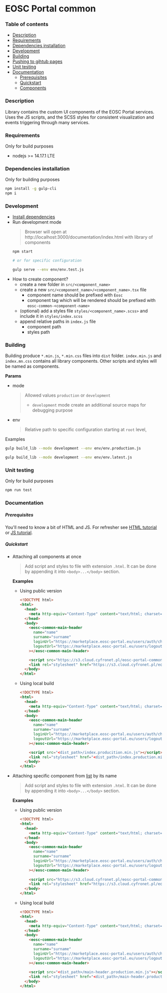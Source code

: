 # EOSC Portal common

### Table of contents

- [Description](#description)
- [Requirements](#requirements)
- [Dependencies installation](#dependencies-installation)
- [Development](#development)
- [Building](#building)
- [Pushing to gihtub pages](#pushing-to-gihtub-pages)
- [Unit testing](#unit-testing)
- [Documentation](#documentation)
    - [Prerequisites](#prerequisites)
    - [Quickstart](#quickstart)
    - [Components](https://cyfronet-fid.github.io/eosc-portal-common/)

### Description

Library contains the custom UI components of the EOSC Portal services. Uses the JS scripts, and the SCSS styles for
consistent visualization and events triggering through many services.

### Requirements

Only for build purposes

- nodejs >= 14.17.1 LTE

### Dependencies installation

Only for building purposes

```bash
npm install -g gulp-cli
npm i
```

### Development

- [Install dependencies](#dependencies-installation)
- Run development mode
  > Browser will open at http://localhost:3000/documentation/index.html with library of components
  ```bash
  npm start
  
  # or for specific configuration
  
  gulp serve --env env/env.test.js
  ```
- How to create component?
    - create a new folder in `src/<component_name>`
    - create a new `src/<component_name>/<component_name>.tsx` file
        - component name should be prefixed with `Eosc`
        - component tag which will be rendered should be prefixed with `eosc-common-<component-name>`
    - (optional) add a styles file `styles/<component_name>.scss>` and include it in `styles/index.scss`
    - append relative paths in `index.js` file
        - component path
        - styles path

### Building

Building produce `*.min.js`, `*.min.css` files into `dist` folder.
`index.min.js` and `index.mn.css` contains all library components. Other scripts and styles will be named as components.

**Params**

- mode
  > Allowed values `production` or `development`
  > - `development` mode create an additional source maps for debugging purpose
- env
  > Relative path to specific configuration starting at `root` level,

Examples

```bash
gulp build_lib --mode development --env env/env.production.js 
```

```bash
gulp build_lib --mode development --env env/env.latest.js
```

### Unit testing

Only for build purposes

```bash
npm run test
```

### Documentation

##### Prerequisites

You'll need to know a bit of HTML and JS. For refresher see [HTML tutorial](https://www.w3schools.com/html/)
or [JS tutorial](https://www.w3schools.com/js/default.asp).

##### Quickstart

- Attaching all components at once
  > Add script and styles to file with extension `.html`. It can be done by appending it into `<body>...</body>` section.

  **Examples**

    - Using public version
      ```html
      <!DOCTYPE html>
      <html>
        <head>
          <meta http-equiv="Content-Type" content="text/html; charset=UTF-8">
        </head>
        <body>
          <eosc-common-main-header 
            name="name" 
            surname="surname" 
            loginUrl="https://marketplace.eosc-portal.eu/users/auth/checkin" 
            logoutUrl="https://marketplace.eosc-portal.eu/users/logout"
          ></eosc-common-main-header>
      
          <script src="https://s3.cloud.cyfronet.pl/eosc-portal-common/index.production.min.js"></script>
          <link rel="stylesheet" href="https://s3.cloud.cyfronet.pl/eosc-portal-common/index.production.min.css" />
        </body>
      </html>
      ```

    - Using local build
      ```html
      <!DOCTYPE html>
      <html>
        <head>
          <meta http-equiv="Content-Type" content="text/html; charset=UTF-8">
        </head>
        <body>
          <eosc-common-main-header 
            name="name" 
            surname="surname" 
            loginUrl="https://marketplace.eosc-portal.eu/users/auth/checkin" 
            logoutUrl="https://marketplace.eosc-portal.eu/users/logout"
          ></eosc-common-main-header> 
      
          <script src="<dist_path>/index.producition.min.js"></script>
          <link rel="stylesheet" href="<dist_path>/index.production.min.css" />
        </body>
      </html>
      ```

- Attaching specific component from [list](https://cyfronet-fid.github.io/eosc-portal-common)
  by its name
  > Add script and styles to file with extension `.html`. It can be done by appending it into `<body>...</body>` section.

  **Examples**

    - Using public version
      ```html
      <!DOCTYPE html>
      <html>
        <head>
          <meta http-equiv="Content-Type" content="text/html; charset=UTF-8">
        </head>
        <body>
          <eosc-common-main-header 
            name="name" 
            surname="surname" 
            loginUrl="https://marketplace.eosc-portal.eu/users/auth/checkin" 
            logoutUrl="https://marketplace.eosc-portal.eu/users/logout"
          ></eosc-common-main-header> 
        
          <script src="https://s3.cloud.cyfronet.pl/eosc-portal-common/main-header.production.min.js"></script>
          <link rel="stylesheet" href="https://s3.cloud.cyfronet.pl/eosc-portal-common/main-header.production.min.css" />
        </body>
      </html>
      ```

    - Using local build
      ```html
      <!DOCTYPE html>
      <html>
        <head>
          <meta http-equiv="Content-Type" content="text/html; charset=UTF-8">
        </head>
        <body>
          <eosc-common-main-header 
            name="name" 
            surname="surname" 
            loginUrl="https://marketplace.eosc-portal.eu/users/auth/checkin" 
            logoutUrl="https://marketplace.eosc-portal.eu/users/logout"
          ></eosc-common-main-header> 
        
          <script src="<dist_path>/main-header.production.min.js"></script>
          <link rel="stylesheet" href="<dist_path>/main-header.production.min.css" />
        </body>
      </html>
      ```
